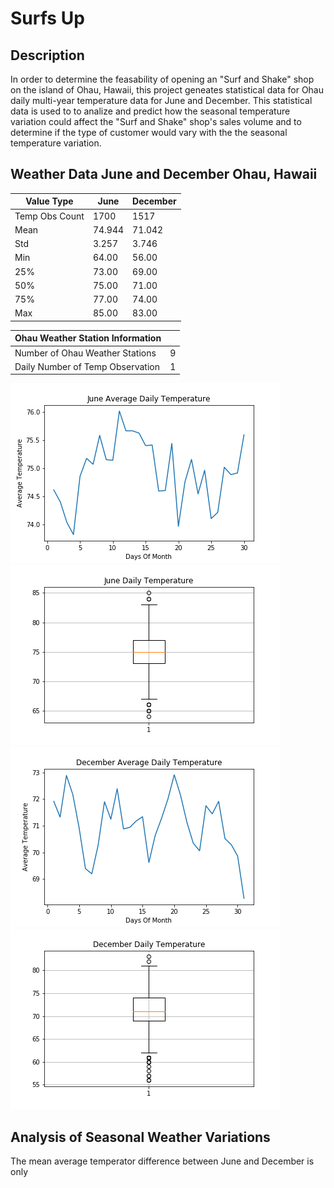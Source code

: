 # Surfs Up

## Description

In order to determine the feasability of opening an "Surf and Shake" shop on the island of Ohau, Hawaii, this project geneates statistical data for Ohau daily multi-year temperature data for June and December. This statistical data is used to to analize and predict how the seasonal temperature variation could affect the "Surf and Shake" shop's sales volume and to determine if the type of customer  would vary with the the seasonal temperature variation. 

## Weather Data June and December Ohau, Hawaii

|   Value Type  |  June |December|
|---------------|-------|--------|
|Temp Obs Count |1700   |1517    |
| Mean          |74.944 |71.042  |
| Std           |3.257  |3.746   |
| Min           |64.00  |56.00   |
| 25%           |73.00  |69.00   |
| 50%           |75.00  |71.00   |
| 75%           |77.00  |74.00   |
| Max           |85.00  |83.00   |

|   Ohau Weather Station Information  |   |
|-------------------------------------|---|
| Number of Ohau Weather Stations     | 9 |
| Daily Number of Temp Observation    | 1 |

<img src="https://github.com/berndab/surfs_up/blob/master/june_avg_daily_temp_all_years.png" />
<img src="https://github.com/berndab/surfs_up/blob/master/june_daily_temp_all_years_boxplot.png" />
<img src="https://github.com/berndab/surfs_up/blob/master/december_avg_daily_temp_all_years.png" />
<img src="https://github.com/berndab/surfs_up/blob/master/december_daily_temp_all_years_boxplot.png" />

## Analysis of Seasonal Weather Variations

The mean average temperator difference between June and December is only 
